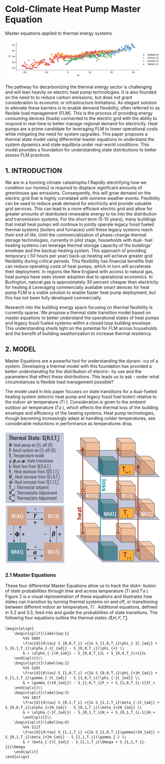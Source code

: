# Cold-Climate Heat Pump Master Equation

Master equations applied to thermal energy systems

![teaser](images/teaser.png)

The pathway for decarbonizing the thermal energy sector is challenging and will lean heavily on electric heat pump technologies. It is also founded on the need to to reduce carbon emissions, but does not grant consideration to economic or infrastructure limitations. An elegant solution to alleviate these barriers is to enable demand flexibility, often referred to as flexible load management (FLM). This is the process of providing energy consuming devices (loads) connected to the electric grid with the ability to respond in real-time to better manage regional demand for electricity. Heat pumps are a prime candidate for leveraging FLM to lower operational costs while mitigating the need for system upgrades. This paper proposes a thermal state model using differential master equations to understand the system dynamics and state equilibria under real-world conditions. This model provides a foundation for understanding state distributions to better assess FLM practices.

## 1. INTRODUCTION
We are in a looming climate catastrophe.1 Rapidly electrifying how we condition our homes2 is required to displace significant amounts of greenhouse gas emissions. Consequently, this will grow demand on the electric grid that is highly correlated with extreme weather events. Flexibility can be used to reduce peak demand for electricity and provide valuable grid services. This can lead to a more efficient electric grid and allow for greater amounts of distributed renewable
energy to tie into the distribution and transmission systems. For the short term (5-10 years), many buildings that install heat
pumps will continue to jointly operate legacy fossil fueled thermal systems (boilers and furnaces) until these legacy systems reach their
end of life. Until the commercialization of phase-change thermal storage technologies, currently in pilot stage, households with dual-
fuel heating systems can leverage thermal storage capacity of the buildings’ envelope and the backup heating system. This approach
of providing temporary ( 50 hours per year) back-up heating will achieve greater grid flexibility during critical periods. This flexibility
has financial benefits that can reduce operating costs of heat pumps, which in turn will accelerate their deployment.
In regions like New England with access to natural gas, heat pumps have seen slower adoption due to operational economics.
In Burlington, natural gas is approximately 30 percent cheaper than electricity for heating.4 Leveraging commercially available
smart devices for heat pump FLM is a viable solution to enable faster heat pump deployment, but this has not been fully developed
commercially.

Research into the building energy space focusing on thermal flexibility is currently sparse. We propose a thermal state transition
model based on master equations to better understand the operational states of heat pumps and legacy fossil fueled systems within
a closed loop building envelope. This understanding sheds light on the potential for FLM across households and the benefit of building
weatherization to increase thermal resiliency.

## 2. MODEL
Master Equations are a powerful tool for understanding the dynam-
ics of a system. Developing a thermal model with this foundation
has provided a better understanding for the distribution of electric-
ity use and the parameters that effect these distributions. This leads
us to ask - under what circumstances is flexible load management
possible?

The model used in this paper focuses on state transitions for a
dual-fueled heating system (electric heat pump and legacy fossil fuel
boiler) relative to the indoor air temperature (𝑇𝑖 ). Consideration is
given to the ambient outdoor air temperature (𝑇𝑎 ), which effects the
thermal loss of the building envelope and efficiency of the heating
systems. Heat pump technologies, though becoming increasingly
adept at handling colder temperatures, see considerable reductions
in performance as temperatures drop.

![model_figure](images/thermal_transitions_fig.png)

### 2.1 Master Equations
These four differential Master Equations allow us to track the distri-
bution of state probabilities through time and across temperature
(𝑇𝑖 and 𝑇𝑎 ). Figure 2 is a visual representation of these equations and
illustrates how states can transition by turning thermal systems on
and off, or transitioning between different indoor air temperature,
𝑇𝑖 . Additional equations, defined in 3.2 and 3.3, feed into and guide
the probabilities of state transitions.
The following four equations outline the thermal states $𝑆[𝐻,𝐹,𝑇_𝑖]$

    \begin{align}
        \begin{split}\label{eq:1}
            %%% S00t
            \frac{d}{d\tau} S_{0,0,T_i} ={}& S_{1,0,T_i}\phi_{-}C_{adj} + S_{0,1,T_i}\alpha_{-}C_{adj} - S_{0,0,T_i}(\phi_{+} \\ 
            & + \alpha_{-})H_{adj} - S_{0,0,T_i}L + S_{0,0,T_{i+1}}L
        \end{split}\\
        \begin{split}\label{eq:2}
            %%% S10t
            \frac{d}{d\tau} S_{1,0,T_i} ={}& S_{0,0,T_i}\phi_{+}H_{adj} + S_{1,1,T_i}\gamma_{-}C_{adj} - S_{1,0,T_i}(\phi_{-}C_{adj} \\ 
            & + \gamma_{+}H_{adj}) - S_{1,0,T_i}F_+ + S_{1,0,T_{i-1}}F_+
        \end{split}\\
        \begin{split}\label{eq:3}
            %%% S01T
            \frac{d}{d\tau} S_{0,1,T_i} ={}& S_{1,1,T_i}\beta_{-}C_{adj} + S_{0,0,T_i}\alpha_{+}H_{adj} - S_{0,1,T_i}(\beta_{+}H_{adj} \\ 
            & + \alpha_{-}C_{adj}) - S_{0,1,T_i}H_+ + S_{0,1,T_{i-1}}H_+ 
            \end{split}\\
        \begin{split}\label{eq:4}
            %%% S11T
            \frac{d}{d\tau} S_{1,1,T_i} ={}& S_{1,0,T_i}\gamma{+}H_{adj} + S_{0,1,T_i}\beta_{+}H_{adj} - S_{1,1,T_i}(\gamma_{-} \\
            & + \beta_{-})C_{adj} - S_{1,1,T_i}\Omega + S_{1,1,T_{i-1}}\Omega 
        \end{split}
    \end{align}


